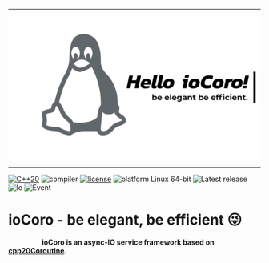 
---

![This is an image](./images/hello-ioCoro.png)  

---

[![C++20](https://img.shields.io/badge/language-C%2B%2B20-blue)](https://en.cppreference.com/w/cpp/20)
![compiler](https://img.shields.io/badge/compiler-gcc-red)
[![license](https://img.shields.io/badge/license-GPL--3.0-green)](https://github.com/wythers/ioCoro/blob/main/LICENSE)
![platform Linux 64-bit](https://img.shields.io/badge/platform-Linux%2064--bit-yellow)
![Latest release](https://img.shields.io/badge/latest%20release-2.o-lightgrey)
![Io](https://img.shields.io/badge/io-async-yellow)
![Event](https://img.shields.io/badge/event%20processing%20mode-proactor-orange)
 
# ioCoro - be elegant, be efficient :stuck_out_tongue_winking_eye:  

&nbsp;&nbsp;&nbsp;&nbsp;&nbsp;&nbsp;&nbsp;&nbsp;&nbsp;&nbsp;&nbsp;&nbsp;&nbsp;&nbsp;&nbsp;&nbsp;
**ioCoro is an async-IO service framework based on [cpp20Coroutine](https://www.scs.stanford.edu/~dm/blog/c++-coroutines.pdf).**  